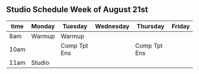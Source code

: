 ## Studio Schedule Week of August 21st

| time   | Monday       | Tuesday        | Wednesday          | Thursday       | Friday   |
| ------ | ------------ | -------------- | ------------------ | -------------- | -------- |
| 8am    | Warmup       | Warmup         |                    |                |          |
| 10am   |              | Comp Tpt Ens   |                    | Comp Tpt Ens   |          |
| 11am   | Studio       |                |                    |                |          |
